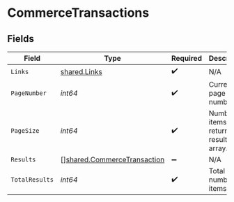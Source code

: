 # CommerceTransactions


## Fields

| Field                                                                             | Type                                                                              | Required                                                                          | Description                                                                       |
| --------------------------------------------------------------------------------- | --------------------------------------------------------------------------------- | --------------------------------------------------------------------------------- | --------------------------------------------------------------------------------- |
| `Links`                                                                           | [shared.Links](../../../pkg/models/shared/links.md)                               | :heavy_check_mark:                                                                | N/A                                                                               |
| `PageNumber`                                                                      | *int64*                                                                           | :heavy_check_mark:                                                                | Current page number.                                                              |
| `PageSize`                                                                        | *int64*                                                                           | :heavy_check_mark:                                                                | Number of items to return in results array.                                       |
| `Results`                                                                         | [][shared.CommerceTransaction](../../../pkg/models/shared/commercetransaction.md) | :heavy_minus_sign:                                                                | N/A                                                                               |
| `TotalResults`                                                                    | *int64*                                                                           | :heavy_check_mark:                                                                | Total number of items.                                                            |